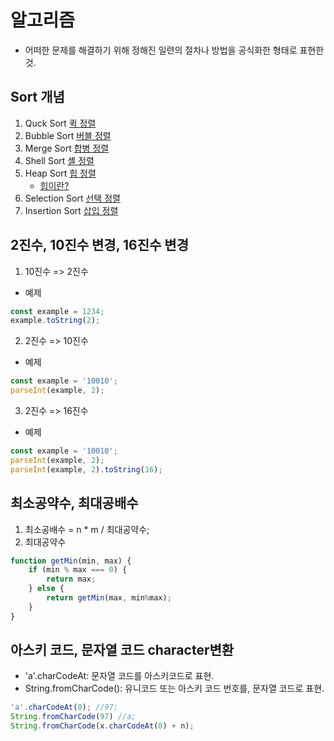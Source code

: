 # 알고리즘

* 어떠한 문제를 해결하기 위해 정해진 일련의 절차나 방법을 공식화한 형태로 표현한 것.



## Sort 개념

1. Quck Sort [퀵 정렬](https://gmlwjd9405.github.io/2018/05/10/algorithm-quick-sort.html)
2. Bubble Sort [버블 정렬](https://gmlwjd9405.github.io/2018/05/06/algorithm-bubble-sort.html)
3. Merge Sort [합병 정렬](https://gmlwjd9405.github.io/2018/05/08/algorithm-merge-sort.html)
4. Shell Sort [셸 정렬](https://gmlwjd9405.github.io/2018/05/08/algorithm-shell-sort.html)
5. Heap Sort [힙 정렬](https://gmlwjd9405.github.io/2018/05/10/algorithm-heap-sort.html)
   - [힙이란?](https://gmlwjd9405.github.io/2018/05/10/data-structure-heap.html)
6. Selection Sort [선택 정렬](https://gmlwjd9405.github.io/2018/05/06/algorithm-selection-sort.html)
7. Insertion Sort [삽입 정렬](https://gmlwjd9405.github.io/2018/05/06/algorithm-insertion-sort.html)

## 2진수, 10진수 변경, 16진수 변경
1. 10진수 => 2진수
- 예제
```javascript
const example = 1234;
example.toString(2);
```

2. 2진수 => 10진수
- 예제
```javascript
const example = '10010';
parseInt(example, 2);
```

3. 2진수 => 16진수
- 예제
```javascript
const example = '10010';
parseInt(example, 2);
parseInt(example, 2).toString(16);
```

## 최소공약수, 최대공배수
1. 최소공배수 =  n * m / 최대공약수;
2. 최대공약수
```javascript
function getMin(min, max) {
    if (min % max === 0) {
        return max;
    } else {
        return getMin(max, min%max);
    }
}
```

## 아스키 코드, 문자열 코드 character변환
- 'a'.charCodeAt: 문자열 코드를 아스키코드로 표현.
- String.fromCharCode(): 유니코드 또는 아스키 코드 번호를, 문자열 코드로 표현.

```javascript
'a'.charCodeAt(0); //97;
String.fromCharCode(97) //a;
String.fromCharCode(x.charCodeAt(0) + n);
```
